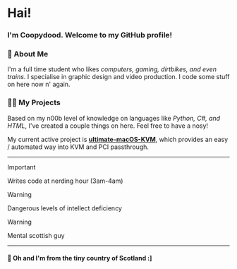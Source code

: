 # Hai!
### I'm Coopydood. Welcome to my GitHub profile!

### :wave: About Me
I'm a full time student who likes *computers, gaming, dirtbikes, and even trains*. I specialise in graphic design and video production. I code some stuff on here now n' again.

### :man_technologist: My Projects
Based on my n00b level of knowledge on languages like *Python, C#, and HTML*, I've created a couple things on here. Feel free to have a nosy!

My current active project is **[ultimate-macOS-KVM](https://github.com/Coopydood/ultimate-macOS-KVM)**, which provides an easy / automated way into KVM and PCI passthrough.

***
> [!IMPORTANT]
> Writes code at nerding hour (3am-4am)

> [!WARNING]
> Dangerous levels of intellect deficiency

> [!WARNING]
> Mental scottish guy

***
#### :scotland:     Oh and I'm from the tiny country of Scotland :]

